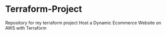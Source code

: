 # Terraform-Project
Repository for my terraform project
Host a Dynamic Ecommerce Website on AWS with Terraform
